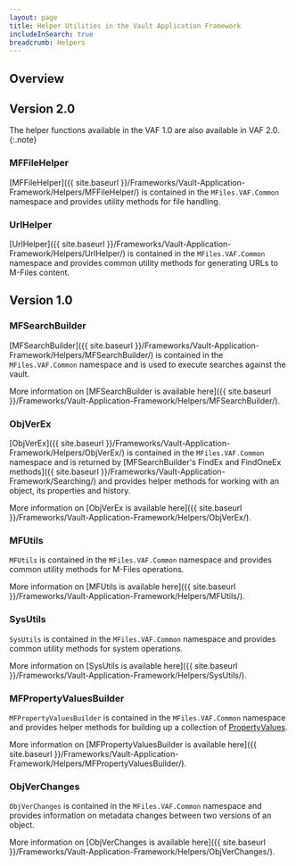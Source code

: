 ```yaml
---
layout: page
title: Helper Utilities in the Vault Application Framework
includeInSearch: true
breadcrumb: Helpers
---
```


## Overview

## Version 2.0

The helper functions available in the VAF 1.0 are also available in VAF 2.0.
{:.note}

### MFFileHelper

[MFFileHelper]({{ site.baseurl }}/Frameworks/Vault-Application-Framework/Helpers/MFFileHelper/) is contained in the `MFiles.VAF.Common` namespace and provides utility methods for file handling.

### UrlHelper

[UrlHelper]({{ site.baseurl }}/Frameworks/Vault-Application-Framework/Helpers/UrlHelper/) is contained in the `MFiles.VAF.Common` namespace and provides common utility methods for generating URLs to M-Files content.

## Version 1.0

### MFSearchBuilder

[MFSearchBuilder]({{ site.baseurl }}/Frameworks/Vault-Application-Framework/Helpers/MFSearchBuilder/) is contained in the `MFiles.VAF.Common` namespace and is used to execute searches against the vault.

More information on [MFSearchBuilder is available here]({{ site.baseurl }}/Frameworks/Vault-Application-Framework/Helpers/MFSearchBuilder/).

### ObjVerEx

[ObjVerEx]({{ site.baseurl }}/Frameworks/Vault-Application-Framework/Helpers/ObjVerEx/) is contained in the `MFiles.VAF.Common` namespace and is returned by [MFSearchBuilder's FindEx and FindOneEx methods]({{ site.baseurl }}/Frameworks/Vault-Application-Framework/Searching/) and provides helper methods for working with an object, its properties and history.

More information on [ObjVerEx is available here]({{ site.baseurl }}/Frameworks/Vault-Application-Framework/Helpers/ObjVerEx/).

### MFUtils

`MFUtils` is contained in the `MFiles.VAF.Common` namespace and provides common utility methods for M-Files operations.

More information on [MFUtils is available here]({{ site.baseurl }}/Frameworks/Vault-Application-Framework/Helpers/MFUtils/).

### SysUtils

`SysUtils` is contained in the `MFiles.VAF.Common` namespace and provides common utility methods for system operations.

More information on [SysUtils is available here]({{ site.baseurl }}/Frameworks/Vault-Application-Framework/Helpers/SysUtils/).

### MFPropertyValuesBuilder

`MFPropertyValuesBuilder` is contained in the `MFiles.VAF.Common` namespace and provides helper methods for building up a collection of [PropertyValues](https://www.m-files.com/api/documentation/latest/index.html#MFilesAPI~PropertyValues.html).

More information on [MFPropertyValuesBuilder is available here]({{ site.baseurl }}/Frameworks/Vault-Application-Framework/Helpers/MFPropertyValuesBuilder/).

### ObjVerChanges

`ObjVerChanges` is contained in the `MFiles.VAF.Common` namespace and provides information on metadata changes between two versions of an object.

More information on [ObjVerChanges is available here]({{ site.baseurl }}/Frameworks/Vault-Application-Framework/Helpers/ObjVerChanges/).